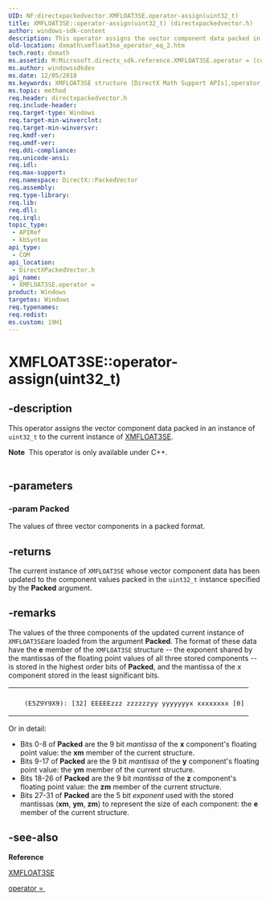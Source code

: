 ```yaml
---
UID: NF:directxpackedvector.XMFLOAT3SE.operator-assign(uint32_t)
title: XMFLOAT3SE::operator-assign(uint32_t) (directxpackedvector.h)
author: windows-sdk-content
description: This operator assigns the vector component data packed in an instance of uint32_t to the current instance of XMFLOAT3SE.
old-location: dxmath\xmfloat3se_operator_eq_2.htm
tech.root: dxmath
ms.assetid: M:Microsoft.directx_sdk.reference.XMFLOAT3SE.operator = (const uint32_t)
ms.author: windowssdkdev
ms.date: 12/05/2018
ms.keywords: XMFLOAT3SE structure [DirectX Math Support APIs],operator = method, XMFLOAT3SE.operator =(const uint32_t), XMFLOAT3SE.operator-assign(uint32_t), XMFLOAT3SE.operator=, XMFLOAT3SE::operator-assign(uint32_t), XMFLOAT3SE::operator=, dxmath.xmfloat3se_operator_eq_2, operator = method [DirectX Math Support APIs], operator = method [DirectX Math Support APIs],XMFLOAT3SE structure, operator=
ms.topic: method
req.header: directxpackedvector.h
req.include-header: 
req.target-type: Windows
req.target-min-winverclnt: 
req.target-min-winversvr: 
req.kmdf-ver: 
req.umdf-ver: 
req.ddi-compliance: 
req.unicode-ansi: 
req.idl: 
req.max-support: 
req.namespace: DirectX::PackedVector
req.assembly: 
req.type-library: 
req.lib: 
req.dll: 
req.irql: 
topic_type:
 - APIRef
 - kbSyntax
api_type:
 - COM
api_location:
 - DirectXPackedVector.h
api_name:
 - XMFLOAT3SE.operator =
product: Windows
targetos: Windows
req.typenames: 
req.redist: 
ms.custom: 19H1
---
```


# XMFLOAT3SE::operator-assign(uint32_t)


## -description


This operator assigns the vector component data packed in an instance of <code>uint32_t</code> to
     the current instance of <a href="https://msdn.microsoft.com/A0FE96C6-42AB-411D-874E-E02E0E81CAF0">XMFLOAT3SE</a>.
 
<div class="alert"><b>Note</b>  This operator is only available under C++.</div><div> </div>

## -parameters




### -param Packed

The values of three vector components in a packed format.


## -returns



The current instance of <code>XMFLOAT3SE</code> whose vector component data has been updated to
	  the component values packed in the <code>uint32_t</code> instance specified by the
	  <b>Packed</b> argument.
      




## -remarks



The values of the three components of the updated current instance of <code>XMFLOAT3SE</code>are loaded from the argument <b>Packed</b>. The format of these data have the
	<b>e</b> member of the <code>XMFLOAT3SE</code> structure -- the exponent shared by the
	mantissas of the floating point values of all three stored components -- is stored in the highest order
	bits of <b>Packed</b>, and the mantissa of the x component stored in the least significant bits.
 

<div class="code"><span codelanguage=""><table>
<tr>
<th></th>
</tr>
<tr>
<td>
<pre>
   (E5Z9Y9X9): [32] EEEEEzzz zzzzzzyy yyyyyyyx xxxxxxxx [0]
</pre>
</td>
</tr>
</table></span></div>
Or in detail:


<ul>
<li>
Bits 0-8 of <b>Packed</b> are the 9 bit <i>mantissa</i> of the
	       <b>x</b> component's floating point value: the <b>xm</b> member of the current structure.
	    

</li>
<li>
Bits 9-17 of <b>Packed</b> are the 9 bit <i>mantissa</i> of the
	       <b>y</b> component's floating point value: the <b>ym</b> member of the current structure.
	    

</li>
<li>
Bits 18-26 of <b>Packed</b> are the 9 bit <i>mantissa</i> of the
	       <b>z</b> component's floating point value: the <b>zm</b> member of the current structure.
	    

</li>
<li>
Bits 27-31 of <b>Packed</b> are the 5 bit <i>exponent</i> used
		with the stored mantissas (<b>xm</b>, <b>ym</b>,
		<b>zm</b>) to represent the size of each component: the <b>e</b> member of the current structure.
	    

</li>
</ul>



## -see-also




<b>Reference</b>



<a href="https://msdn.microsoft.com/A0FE96C6-42AB-411D-874E-E02E0E81CAF0">XMFLOAT3SE</a>



<a href="https://msdn.microsoft.com/e3c74a38-65ab-48ac-931d-1fc66ec04d74">operator = </a>
 

 

